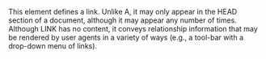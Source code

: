 This element defines a link. Unlike A, it may only appear in the HEAD section of a document, although it may appear any number of times. Although LINK has no content, it conveys relationship information that may be rendered by user agents in a variety of ways (e.g., a tool-bar with a drop-down menu of links).
